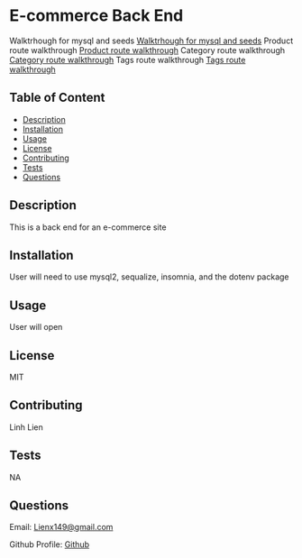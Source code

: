 # E-commerce Back End 
Walktrhough for mysql and seeds
[Walktrhough for mysql and seeds](https://github.com/liex149/e-commerce-back-end/assets/132797792/aa0c1b8f-9a0c-4dc6-83fb-8e1dcdc3c26e)
Product route walkthrough
[Product route walkthrough](https://github.com/liex149/e-commerce-back-end/assets/132797792/e1ea93aa-da3c-48d6-b8dd-a54af8ad7e87)
Category route walkthrough
[Category route walkthrough](https://github.com/liex149/e-commerce-back-end/assets/132797792/5540552b-b0b4-4db5-805c-83ab3f03995e)
Tags route walkthrough
[Tags route walkthrough](https://github.com/liex149/e-commerce-back-end/assets/132797792/b794aac1-4e3b-44dc-91ba-caeb7a3d752a)

## Table of Content 

- [Description](#description)
- [Installation](#installation)
- [Usage](#usage)
- [License](#license)
- [Contributing](#contributing)
- [Tests](#tests)
- [Questions](#questions)

## Description 
This is a back end for an e-commerce site 

## Installation 
User will need to use mysql2, sequalize, insomnia, and the dotenv package

## Usage 
User will open 

## License 
MIT

## Contributing 
Linh Lien

## Tests 
NA

## Questions 
Email: Lienx149@gmail.com 

Github Profile: [Github](https://github.com/Liex149)
